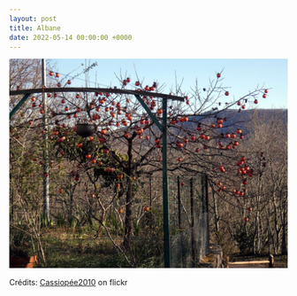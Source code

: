 ```yaml
---
layout: post
title: Albane
date: 2022-05-14 00:00:00 +0000
---
```


![Albane](/images/2022-05-14.jpg)

Crédits: [Cassiopée2010](https://www.flickr.com/people/cmoi30/) on flickr
